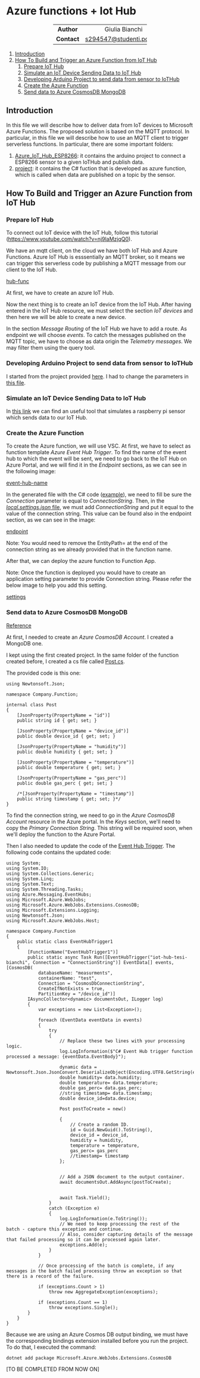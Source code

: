 # Azure functions + Iot Hub

<div style="margin-left: auto;
            margin-right: auto;
            width: 50%">

|||
|:--:|:--:|
| **Author** | Giulia Bianchi|
| **Contact** | s294547@studenti.polito.it |
</div>

1. [Introduction](#introduction)
2. [How To Build and Trigger an Azure Function from IoT Hub](#how-to-build-and-trigger-an-azure-function-from-iot-hub)
	1. [Prepare IoT Hub](#prepare-iot-hub)
	2. [Simulate an IoT Device Sending Data to IoT Hub](#simulate-an-iot-device-sending-data-to-iot-hub)
	3. [Developing Arduino Project to send data from sensor to IoTHub](#developing-arduino-project-to-send-data-from-sensor-to-IoTHub)
	4. [Create the Azure Function](#create-the-azure-function)
	5. [Send data to Azure CosmosDB MongoDB](#send-data-to-azure-cosmosdb-mongodb)

## Introduction

In this file we will describe how to deliver data from IoT devices to Microsoft Azure Functions. The proposed solution is based on the MQTT protocol. In particular, in this file we will describe how to use an MQTT client to trigger serverless functions. 
In particular, there are some important folders:

1. [Azure_IoT_Hub_ESP8266](./Azure_IoT_Hub_ESP8266/): it contains the arduino project to connect a ESP8266 sensor to a given IoTHub and publish data. 
2. [project](./project/): it contains the C# fuction that is developed as azure function, which is called when data are published on a topic by the sensor.



## How To Build and Trigger an Azure Function from IoT Hub

### Prepare IoT Hub
To connect out IoT device with the IoT Hub, follow this tutorial (https://www.youtube.com/watch?v=nj9laMzjqQ0). 

We have an mqtt client, on the cloud we have both IoT Hub and Azure Functions. Azure IoT Hub is esssentially an MQTT broker, so it means we can trigger this serverless code by publishing a MQTT message from our client to the IoT Hub.

[hub-func](./images/hub-func.png)

At first, we have to create an azure IoT Hub.

Now the next thing is to create an IoT device from the IoT Hub. After having entered in the IoT Hub resource, we must select the section *IoT devices* and then here we will be able to create a new device.

In the section *Message Routing* of the IoT Hub we have to add a route. As endpoint we will choose *events*. To catch the messages published on the MQTT topic, we have to choose as data origin the *Telemetry messages*. We may filter them using the query tool.

### Developing Arduino Project to send data from sensor to IoTHub

I started from the project provided [here](https://github.com/Azure/azure-sdk-for-c-arduino/tree/main/examples/Azure_IoT_Hub_ESP8266). I had to change the parameters in [this file](./Azure_IoT_Hub_ESP8266/iot_configs.h).

### Simulate an IoT Device Sending Data to IoT Hub

In [this link](https://azure-samples.github.io/raspberry-pi-web-simulator/) we can find an useful tool that simulates a raspberry pi sensor which sends data to our IoT Hub. 

### Create the Azure Function

To create the Azure function, we will use VSC. At first, we have to select as function template *Azure Event Hub Trigger*. To find the name of the event hub to which the event will be sent, we need to go back to the IoT Hub on Azure Portal, and we will find it in the *Endpoint* sections, as we can see in the following image:

[event-hub-name](./images/event-hub-name.png)

In the generated file with the C# code ([example](./project/EventHubTrigger1.cs)), we need to fill be sure the *Connection* parameter is equal to *ConnectionString*. Then, in the [*local.settings.json* file](./project/local.settings.json), we must add *ConnectionString* and put it equal to the value of the connection string. This value can be found also in the endpoint section, as we can see in the image:

[endpoint](./images/endpoint.png)

Note: You would need to remove the EntityPath=<Event Hub Instance Name> at the end of the connection string as we already provided that in the function name.

After that, we can deploy the azure function to Function App.

Note: Once the function is deployed you would have to create an application setting parameter to provide Connection string. Please refer the below image to help you add this setting.

[settings](./images/settings.png)


### Send data to Azure CosmosDB MongoDB

[Reference](https://rubenheeren.com/posts/azure-cosmos-db-functions-app-api-exploring-dotnet-e3.html)

At first, I needed to create an *Azure CosmosDB Account*. I created a MongoDB one. 

I kept using the first created project. In the same folder of the function created before, I created a cs file called [Post.cs](./project/Post.cs). 

The provided code is this one:

```
using Newtonsoft.Json;

namespace Company.Function;

internal class Post
{
    [JsonProperty(PropertyName = "id")]
    public string id { get; set; } 

    [JsonProperty(PropertyName = "device_id")]
    public double device_id { get; set; }

    [JsonProperty(PropertyName = "humidity")]
    public double humidity { get; set; }

    [JsonProperty(PropertyName = "temperature")]
    public double temperature { get; set; }

    [JsonProperty(PropertyName = "gas_perc")]
    public double gas_perc { get; set; }

    /*[JsonProperty(PropertyName = "timestamp")]
    public string timestamp { get; set; }*/
}
```

To find the connection string, we need to go in the *Azure CosmosDB Account* resource in the Azure portal. In the *Keys* section, we'll need to copy the *Primary Connection String*. This string will be required soon, when we'll deploy the function to the Azure Portal.

Then I also needed to update the code of the [Event Hub Trigger](./project/EventHubTrigger1.cs).
The following code contains the updated code: 

```
using System;
using System.IO;
using System.Collections.Generic;
using System.Linq;
using System.Text;
using System.Threading.Tasks;
using Azure.Messaging.EventHubs;
using Microsoft.Azure.WebJobs;
using Microsoft.Azure.WebJobs.Extensions.CosmosDB;
using Microsoft.Extensions.Logging;
using Newtonsoft.Json;
using Microsoft.Azure.WebJobs.Host;

namespace Company.Function
{
    public static class EventHubTrigger1
    {
        [FunctionName("EventHubTrigger1")]
        public static async Task Run([EventHubTrigger("iot-hub-tesi-bianchi", Connection = "ConnectionString")] EventData[] events, [CosmosDB(
            databaseName: "measurments", 
            containerName: "test",
            Connection = "CosmosDbConnectionString",
            CreateIfNotExists = true,
            PartitionKey = "/device_id")]
        IAsyncCollector<dynamic> documentsOut, ILogger log)
        {
            var exceptions = new List<Exception>();

            foreach (EventData eventData in events)
            {
                try
                {
                    // Replace these two lines with your processing logic.
                    log.LogInformation($"C# Event Hub trigger function processed a message: {eventData.EventBody}");
                    
                    dynamic data = Newtonsoft.Json.JsonConvert.DeserializeObject(Encoding.UTF8.GetString(eventData.EventBody.ToArray()));
                    double humidity= data.humidity;
                    double temperature= data.temperature;
                    double gas_perc= data.gas_perc;
                    //string timestamp= data.timestamp;
                    double device_id=data.device;

                    Post postToCreate = new()
                    
                    {
                        // Create a random ID.
                        id = Guid.NewGuid().ToString(),
                        device_id = device_id,
                        humidity = humidity,
                        temperature = temperature,
                        gas_perc= gas_perc
                        //timestamp= timestamp
                    };


                    // Add a JSON document to the output container.
                    await documentsOut.AddAsync(postToCreate);

                    
                    await Task.Yield();
                }
                catch (Exception e)
                {
                    log.LogInformation(e.ToString());
                    // We need to keep processing the rest of the batch - capture this exception and continue.
                    // Also, consider capturing details of the message that failed processing so it can be processed again later.
                    exceptions.Add(e);
                }
            }

            // Once processing of the batch is complete, if any messages in the batch failed processing throw an exception so that there is a record of the failure.

            if (exceptions.Count > 1)
                throw new AggregateException(exceptions);

            if (exceptions.Count == 1)
                throw exceptions.Single();
        }
    }
}
```

Because we are using an Azure Cosmos DB output binding, we must have the corresponding bindings extension installed before you run the project. To do that, I executed the command:

```
dotnet add package Microsoft.Azure.WebJobs.Extensions.CosmosDB
```

[TO BE COMPLETED FROM NOW ON]
